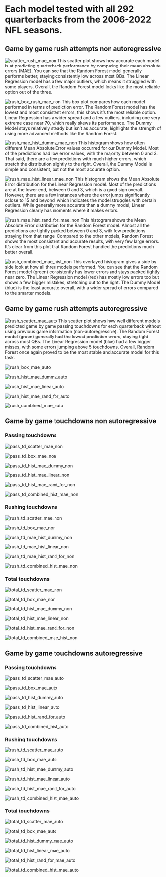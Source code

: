 # Each model tested with all 292 quarterbacks from the 2006-2022 NFL seasons.

## Game by game rush attempts non autoregressive
![scatter_rush_mae_non](https://github.com/user-attachments/assets/8e4131b4-650a-404c-8cb9-fd352efde8d9)
This scatter plot shows how accurate each model is at predicting quarterback performance by comparing their mean absolute errors (MAE). You can see that the Random Forest model generally performs better, staying consistently low across most QBs. The Linear Regression model has a few major outliers, which means it struggled with some players. Overall, the Random Forest model looks like the most reliable option out of the three.

![rush_box_rush_mae_non](https://github.com/user-attachments/assets/cf25b3ac-c2d1-423b-907f-02f227ee7051)
This box plot compares how each model performed in terms of prediction error. The Random Forest model has the lowest and most consistent errors, this shows it’s the most reliable option. Linear Regression has a wider spread and a few outliers, including one very extreme case near 70, which really skews its performance. The Dummy Model stays relatively steady but isn’t as accurate, highlights the strength of using more advanced methods like the Random Forest.

![rush_mae_hist_dummy_mae_non](https://github.com/user-attachments/assets/0297b5df-e57e-4ae5-90f8-89ae1abefe00)
This histogram shows how often different Mean Absolute Error values occurred for our Dummy Model. Most of the predictions had low error values, with the majority between 0 and 3. That said, there are a few predictions with much higher errors, which stretch the distribution slightly to the right. Overall, the Dummy Model is simple and consistent, but not the most accurate option.

![rush_mae_hist_linear_mae_non](https://github.com/user-attachments/assets/ce34a7d0-f9af-45d3-a558-e9232cc47eaa)
This histogram shows the Mean Absolute Error distribution for the Linear Regression model. Most of the predictions are at the lower end, between 0 and 3, which is a good sign overall. However, there are a few instances where the error jumps significantly sclose to 15 and beyond, which indicates the model struggles with certain outliers. While generally more accurate than a dummy model, Linear Regression clearly has moments where it makes errors.

![rush_mae_hist_rand_for_mae_non](https://github.com/user-attachments/assets/1671cccf-8fae-4c89-a286-c34e44f97c32)
This histogram shows the Mean Absolute Error distribution for the Random Forest model. Almost all the predictions are tightly packed between 0 and 3, with few predictions straying from that range. Compared to the other models, Random Forest shows the most consistent and accurate results, with very few large errors. It’s clear from this plot that Random Forest handled the predictions much better overall.

![rush_combined_mae_hist_non](https://github.com/user-attachments/assets/2f31bd9b-b546-456b-881f-2bac99090482)
This overlayed histogram gives a side by side look at how all three models performed. You can see that the Random Forest model (green) consistently has lower errors and stays packed tightly near zero. The Linear Regression model (red) has mostly low errors too but shows a few bigger mistakes, stretching out to the right. The Dummy Model (blue) is the least accurate overall, with a wider spread of errors compared to the smarter models.


## Game by game rush attempts autoregressive
![rush_scatter_mae_auto](https://github.com/user-attachments/assets/f2f26c90-fc3c-4205-92a9-b6206c770b15)
This scatter plot shows how well different models predicted game by game passing touchdowns for each quarterback without using previous game information (non-autoregressive). The Random Forest model (green) generally had the lowest prediction errors, staying tight across most QBs. The Linear Regression model (blue) had a few bigger misses, with some errors jumping above 5 touchdowns. Overall, Random Forest once again proved to be the most stable and accurate model for this task.

![rush_box_mae_auto](https://github.com/user-attachments/assets/d73dd82e-070e-4089-a1e0-add61f3607de)

![rush_hist_mae_dummy_auto](https://github.com/user-attachments/assets/dc6eef83-a760-4f9b-bc1f-44e23aaee43a)

![rush_hist_mae_linear_auto](https://github.com/user-attachments/assets/7f4a75b3-dbcb-4cf0-b3bd-b561ec7f5c43)

![rush_hist_mae_rand_for_auto](https://github.com/user-attachments/assets/63e24dd2-5222-4890-bfd0-63fbf7cede1f)

![rush_combined_mae_auto](https://github.com/user-attachments/assets/d2c7744c-68e2-40d7-b4ab-f74a3b9efedd)


## Game by game touchdowns non autoregressive
### Passing touchdowns
![pass_td_scatter_mae_non](https://github.com/user-attachments/assets/2634bf5b-811d-4d86-96fc-c29a16604889)

![pass_td_box_mae_non](https://github.com/user-attachments/assets/9f816f87-b20b-46a4-a838-650a42c45414)

![pass_td_hist_mae_dummy_non](https://github.com/user-attachments/assets/a83755c8-b9ec-4ace-b28b-6fd228e849f1)

![pass_td_hist_mae_linear_non](https://github.com/user-attachments/assets/f32b6e2c-fd0d-4c75-9b7c-b80915d9b8ea)

![pass_td_hist_mae_rand_for_non](https://github.com/user-attachments/assets/e321d72a-b0ec-46b8-99dc-417ba8f25139)

![pass_td_combined_hist_mae_non](https://github.com/user-attachments/assets/6c493982-c0d4-4816-b084-27d0eb22322b)


### Rushing touchdowns
![rush_td_scatter_mae_non](https://github.com/user-attachments/assets/9b33bb01-2c1f-4d7b-8a51-02bd2c8edb67)

![rush_td_box_mae_non](https://github.com/user-attachments/assets/3129a7eb-817a-4730-bc75-d1fdc967f270)

![rush_td_mae_hist_dummy_non](https://github.com/user-attachments/assets/63910ba1-c31d-42e8-91da-a135c547ba7a)

![rush_td_mae_hist_linear_non](https://github.com/user-attachments/assets/af1c554d-fde3-4b09-938f-5ecf6337edf9)

![rush_td_mae_hist_rand_for_non](https://github.com/user-attachments/assets/6e4c03f6-2bc4-4134-abad-f16bd81c7de6)

![rush_td_combined_hist_mae_non](https://github.com/user-attachments/assets/cbb7f342-3ecc-4aa8-a098-9769a6752ac0)


### Total touchdowns
![total_td_scatter_mae_non](https://github.com/user-attachments/assets/5009e00b-23a7-456d-ac42-433cd638dbe8)

![total_td_box_mae_non](https://github.com/user-attachments/assets/2189a0b0-e484-4ed2-b219-580be548ba96)

![total_td_hist_mae_dummy_non](https://github.com/user-attachments/assets/09a933a4-8964-4b06-a4bf-6928d42806d7)

![total_td_hist_mae_linear_non](https://github.com/user-attachments/assets/035a0f67-fef2-4a41-897f-2b399b5e3142)

![total_td_hist_mae_rand_for_non](https://github.com/user-attachments/assets/2c733bc1-7a1d-4db8-8633-0720568aecf9)

![total_td_combined_mae_hist_non](https://github.com/user-attachments/assets/f9ba82d8-b7af-443c-adec-91188b4d70f8)


## Game by game touchdowns autoregressive
### Passing touchdowns

![pass_td_scatter_mae_auto](https://github.com/user-attachments/assets/b26b66ac-f7c9-4173-9bb0-272f1e0f950d)

![pass_td_box_mae_auto](https://github.com/user-attachments/assets/fafd4a9e-bdb2-4b5f-a866-d1ad95194810)

![pass_td_hist_dummy_auto](https://github.com/user-attachments/assets/1176f249-b7da-4f21-a78a-5e84103322fd)

![pass_td_hist_linear_auto](https://github.com/user-attachments/assets/6b23625f-cb1d-42bf-89f9-05c49bf9ea6b)

![pass_td_hist_rand_for_auto](https://github.com/user-attachments/assets/53e72abc-1567-48ba-96b5-4deb2eca2ef7)

![pass_td_combined_hist_auto](https://github.com/user-attachments/assets/f1057939-1515-434a-8d79-d284f621f93a)


### Rushing touchdowns
![rush_td_scatter_mae_auto](https://github.com/user-attachments/assets/6d95a12c-0648-404e-ad01-9ba45571fbf9)

![rush_td_box_mae_auto](https://github.com/user-attachments/assets/2a0463b6-6f21-442e-b953-aa30f30a187d)

![rush_td_hist_mae_dummy_auto](https://github.com/user-attachments/assets/bd19b9a2-fbd0-4cd9-9868-884bc42fcb84)

![rush_td_hist_mae_linear_auto](https://github.com/user-attachments/assets/d589b3f7-9007-42f2-8ed6-5817427d66f3)

![rush_td_hist_mae_rand_for_auto](https://github.com/user-attachments/assets/feb2cfe3-c895-44c1-8979-9994e3f33514)

![rush_td_combined_hist_mae_auto](https://github.com/user-attachments/assets/31074cb5-44fd-40d9-b709-a2b945c71532)


### Total touchdowns

![total_td_scatter_mae_auto](https://github.com/user-attachments/assets/8324babb-782c-479e-ba23-3c49245a1ac9)

![total_td_box_mae_auto](https://github.com/user-attachments/assets/e2244dcb-401c-42d7-97f1-757f49066e23)

![total_td_hist_dummy_mae_auto](https://github.com/user-attachments/assets/8858dd97-a387-48ae-a795-78348accdd1e)

![total_td_hist_linear_mae_auto](https://github.com/user-attachments/assets/1bbfa29b-32ae-4c61-bb88-5df82626cbec)

![total_td_hist_rand_for_mae_auto](https://github.com/user-attachments/assets/6e078fa7-195b-46d7-b035-bede7f9d0d9b)

![total_td_combined_hist_mae_auto](https://github.com/user-attachments/assets/b557e441-ab11-45c7-82cb-df4d0740e722)




















